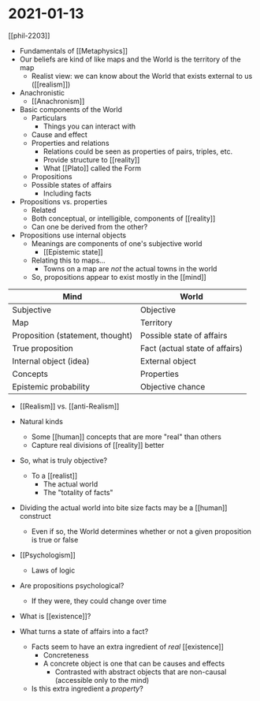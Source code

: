 # 2021-01-13

[[phil-2203]]

- Fundamentals of [[Metaphysics]]
- Our beliefs are kind of like maps and the World is the territory of the map
  - Realist view: we can know about the World that exists external to us ([[realism]])
- Anachronistic
  - [[Anachronism]]
- Basic components of the World
  - Particulars
    - Things you can interact with
  - Cause and effect
  - Properties and relations
    - Relations could be seen as properties of pairs, triples, etc.
    - Provide structure to [[reality]]
    - What [[Plato]] called the Form
  - Propositions
  - Possible states of affairs
    - Including facts
- Propositions vs. properties
  - Related
  - Both conceptual, or intelligible, components of [[reality]]
  - Can one be derived from the other?
- Propositions use internal objects
  - Meanings are components of one's subjective world
    - [[Epistemic state]]
  - Relating this to maps...
    - Towns on a map are *not* the actual towns in the world
  - So, propositions appear to exist mostly in the [[mind]]

| Mind                             | World                          |
| -------------------------------- | ------------------------------ |
| Subjective                       | Objective                      |
| Map                              | Territory                      |
| Proposition (statement, thought) | Possible state of affairs      |
| True proposition                 | Fact (actual state of affairs) |
| Internal object (idea)           | External object                |
| Concepts                         | Properties                     |
| Epistemic probability            | Objective chance               |

- [[Realism]] vs. [[anti-Realism]]
- Natural kinds
  - Some [[human]] concepts that are more "real" than others
  - Capture real divisions of [[reality]] better
- So, what is truly objective?
  - To a [[realist]]
    - The actual world
    - The "totality of facts"
- Dividing the actual world into bite size facts may be a [[human]] construct
  - Even if so, the World determines whether or not a given proposition is true or false
- [[Psychologism]]
  - Laws of logic
- Are propositions psychological?
  - If they were, they could change over time

- What is [[existence]]?
- What turns a state of affairs into a fact?
  - Facts seem to have an extra ingredient of *real* [[existence]]
    - Concreteness
    - A concrete object is one that can be causes and effects
      - Contrasted with abstract objects that are non-causal (accessible only to the mind)
  - Is this extra ingredient a *property*?

